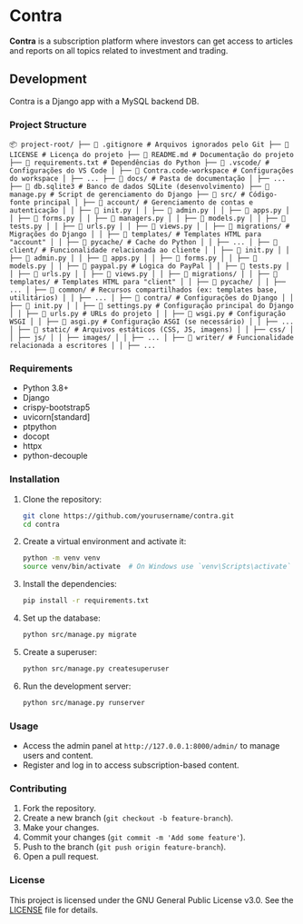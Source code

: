 # Contra

**Contra** is a subscription platform where investors can get access to articles and reports on all topics related to investment and trading.

## Development

Contra is a Django app with a MySQL backend DB.

### Project Structure

```
📦 project-root/ ├── 📄 .gitignore # Arquivos ignorados pelo Git ├── 📄 LICENSE # Licença do projeto ├── 📄 README.md # Documentação do projeto ├── 📄 requirements.txt # Dependências do Python ├── 📁 .vscode/ # Configurações do VS Code │ ├── 📄 Contra.code-workspace # Configurações do workspace │ ├── ... ├── 📁 docs/ # Pasta de documentação │ ├── ... ├── 📄 db.sqlite3 # Banco de dados SQLite (desenvolvimento) ├── 🐍 manage.py # Script de gerenciamento do Django ├── 📁 src/ # Código-fonte principal │ ├── 📁 account/ # Gerenciamento de contas e autenticação │ │ ├── 🐍 init.py │ │ ├── 🐍 admin.py │ │ ├── 🐍 apps.py │ │ ├── 🐍 forms.py │ │ ├── 🐍 managers.py │ │ ├── 🐍 models.py │ │ ├── 🐍 tests.py │ │ ├── 🐍 urls.py │ │ ├── 🐍 views.py │ │ ├── 📁 migrations/ # Migrações do Django │ │ ├── 📁 templates/ # Templates HTML para "account" │ │ ├── 📁 pycache/ # Cache do Python │ │ ├── ... │ ├── 📁 client/ # Funcionalidade relacionada ao cliente │ │ ├── 🐍 init.py │ │ ├── 🐍 admin.py │ │ ├── 🐍 apps.py │ │ ├── 🐍 forms.py │ │ ├── 🐍 models.py │ │ ├── 🐍 paypal.py # Lógica do PayPal │ │ ├── 🐍 tests.py │ │ ├── 🐍 urls.py │ │ ├── 🐍 views.py │ │ ├── 📁 migrations/ │ │ ├── 📁 templates/ # Templates HTML para "client" │ │ ├── 📁 pycache/ │ │ ├── ... │ ├── 📁 common/ # Recursos compartilhados (ex: templates base, utilitários) │ │ ├── ... │ ├── 📁 contra/ # Configurações do Django │ │ ├── 🐍 init.py │ │ ├── 🐍 settings.py # Configuração principal do Django │ │ ├── 🐍 urls.py # URLs do projeto │ │ ├── 🐍 wsgi.py # Configuração WSGI │ │ ├── 🐍 asgi.py # Configuração ASGI (se necessário) │ │ ├── ... │ ├── 📁 static/ # Arquivos estáticos (CSS, JS, imagens) │ │ ├── css/ │ │ ├── js/ │ │ ├── images/ │ │ ├── ... │ ├── 📁 writer/ # Funcionalidade relacionada a escritores │ │ ├── ...
```

### Requirements

- Python 3.8+
- Django
- crispy-bootstrap5
- uvicorn[standard]
- ptpython
- docopt
- httpx
- python-decouple

### Installation

1. Clone the repository:
    ```sh
    git clone https://github.com/yourusername/contra.git
    cd contra
    ```

2. Create a virtual environment and activate it:
    ```sh
    python -m venv venv
    source venv/bin/activate  # On Windows use `venv\Scripts\activate`
    ```

3. Install the dependencies:
    ```sh
    pip install -r requirements.txt
    ```

4. Set up the database:
    ```sh
    python src/manage.py migrate
    ```

5. Create a superuser:
    ```sh
    python src/manage.py createsuperuser
    ```

6. Run the development server:
    ```sh
    python src/manage.py runserver
    ```

### Usage

- Access the admin panel at `http://127.0.0.1:8000/admin/` to manage users and content.
- Register and log in to access subscription-based content.

### Contributing

1. Fork the repository.
2. Create a new branch (`git checkout -b feature-branch`).
3. Make your changes.
4. Commit your changes (`git commit -m 'Add some feature'`).
5. Push to the branch (`git push origin feature-branch`).
6. Open a pull request.

### License

This project is licensed under the GNU General Public License v3.0. See the [LICENSE](LICENSE) file for details.
